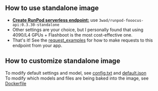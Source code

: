 ## How to use standalone image
- [**Create RunPod serverless endpoint:**](https://www.runpod.io/console/serverless) use `3wad/runpod-fooocus-api:0.3.30-standalone`
- Other settings are your choice, but I personally found that using 4090/L4 GPUs + Flashboot is the most cost-effective one.
- That's it! See the [request_examples]() for how to make requests to this endpoint from your app.

## How to customize standalone image
To modify default settings and model, see [config.txt](https://github.com/davefojtik/RunPod-Fooocus-API/Standalone/src/config.txt) and [default.json](https://github.com/davefojtik/RunPod-Fooocus-API/Standalone/src/default.json)  
To modify which models and files are being baked into the image, see [Dockerfile](https://github.com/davefojtik/RunPod-Fooocus-API/Standalone/Dockerfile)

